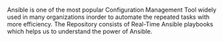 Ansible is one of the most popular Configuration Management Tool widely used in many organizations inorder to automate the repeated tasks with more efficiency.
The Repository consists of Real-Time Ansible playbooks which helps us to understand the power of Ansible.
